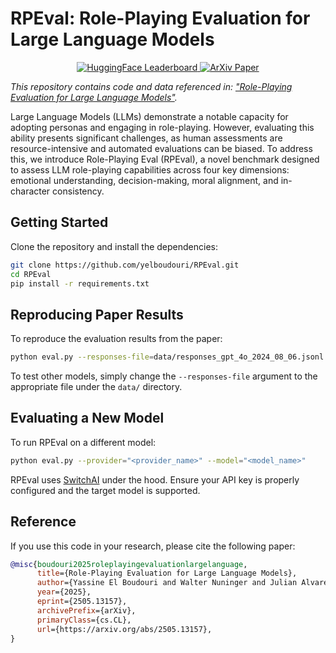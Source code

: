 # RPEval: Role-Playing Evaluation for Large Language Models

<p align="center">
  <a href="https://yelboudouri-rpeval.static.hf.space">
    <img src="https://img.shields.io/badge/HuggingFace-Leaderboard-orange" alt="HuggingFace Leaderboard">
  </a>
  <a href="https://arxiv.org/abs/2505.13157">
    <img src="https://img.shields.io/badge/ArXiv-Paper-red" alt="ArXiv Paper">
  </a>
</p>

*This repository contains code and data referenced in: ["Role-Playing Evaluation for Large Language Models"](https://arxiv.org/abs/2505.13157).*

Large Language Models (LLMs) demonstrate a notable capacity for adopting personas and engaging in role-playing. However,
evaluating this ability presents significant challenges, as human assessments are resource-intensive and automated
evaluations can be biased. To address this, we introduce Role-Playing Eval (RPEval), a novel benchmark designed to
assess LLM role-playing capabilities across four key dimensions: emotional understanding, decision-making, moral
alignment, and in-character consistency.

## Getting Started

Clone the repository and install the dependencies:

```bash
git clone https://github.com/yelboudouri/RPEval.git
cd RPEval
pip install -r requirements.txt
```


## Reproducing Paper Results

To reproduce the evaluation results from the paper:

```bash
python eval.py --responses-file=data/responses_gpt_4o_2024_08_06.jsonl
```

To test other models, simply change the `--responses-file` argument to the appropriate file under the `data/` directory.


## Evaluating a New Model

To run RPEval on a different model:

```bash
python eval.py --provider="<provider_name>" --model="<model_name>"
```

RPEval uses [SwitchAI](https://github.com/yelboudouri/SwitchAI) under the hood. Ensure your API key is properly configured and the target model is supported.


## Reference

If you use this code in your research, please cite the following paper:

```bibtex
@misc{boudouri2025roleplayingevaluationlargelanguage,
      title={Role-Playing Evaluation for Large Language Models}, 
      author={Yassine El Boudouri and Walter Nuninger and Julian Alvarez and Yvan Peter},
      year={2025},
      eprint={2505.13157},
      archivePrefix={arXiv},
      primaryClass={cs.CL},
      url={https://arxiv.org/abs/2505.13157}, 
}
```
